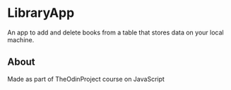 # LibraryApp

An app to add and delete books from a table that stores data on your local machine.

## About

Made as part of TheOdinProject course on JavaScript
